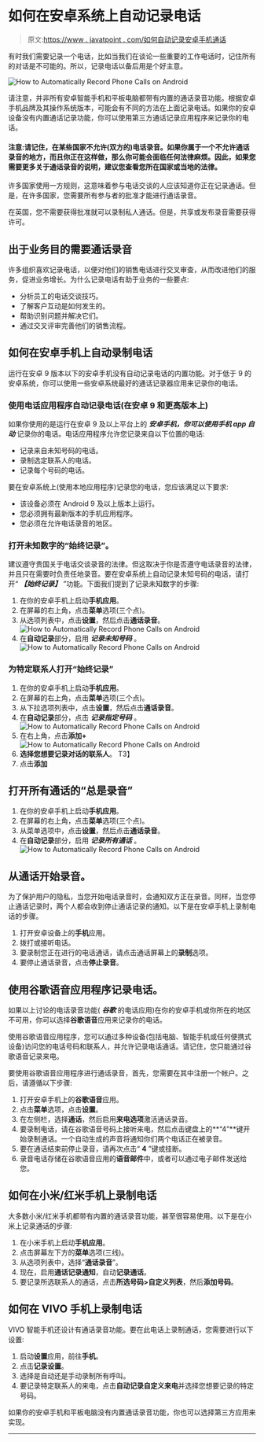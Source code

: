 # 如何在安卓系统上自动记录电话

> 原文:[https://www . javatpoint . com/如何自动记录安卓手机通话](https://www.javatpoint.com/how-to-automatically-record-phone-calls-on-android)

有时我们需要记录一个电话，比如当我们在谈论一些重要的工作电话时，记住所有的对话是不可能的。所以，记录电话以备后用是个好主意。

![How to Automatically Record Phone Calls on Android](../Images/3a1ec284d801a84118da0925d8746e67.png)

请注意，并非所有安卓智能手机和平板电脑都带有内置的通话录音功能。根据安卓手机品牌及其操作系统版本，可能会有不同的方法在上面记录电话。如果你的安卓设备没有内置通话记录功能，你可以使用第三方通话记录应用程序来记录你的电话。

#### 注意:请记住，在某些国家不允许(双方的)电话录音。如果你属于一个不允许通话录音的地方，而且你正在这样做，那么你可能会面临任何法律麻烦。因此，如果您需要更多关于通话录音的说明，建议您查看您所在国家或当地的法律。

许多国家使用一方规则，这意味着参与电话交谈的人应该知道你正在记录通话。但是，在许多国家，您需要所有参与者的批准才能进行通话录音。

在英国，您不需要获得批准就可以录制私人通话。但是，共享或发布录音需要获得许可。

## 出于业务目的需要通话录音

许多组织喜欢记录电话，以便对他们的销售电话进行交叉审查，从而改进他们的服务，促进业务增长。为什么记录电话有助于业务的一些要点:

*   分析员工的电话交谈技巧。
*   了解客户互动是如何发生的。
*   帮助识别问题并解决它们。
*   通过交叉评审完善他们的销售流程。

## 如何在安卓手机上自动录制电话

运行在安卓 9 版本以下的安卓手机没有自动记录电话的内置功能。对于低于 9 的安卓系统，你可以使用一些安卓系统最好的通话记录器应用来记录你的电话。

### 使用电话应用程序自动记录电话(在安卓 9 和更高版本上)

如果你使用的是运行在安卓 9 及以上平台上的 ***安卓手机，你可以使用手机 app 自动*** 记录你的电话。电话应用程序允许您记录来自以下位置的电话:

*   记录来自未知号码的电话。
*   录制选定联系人的电话。
*   记录每个号码的电话。

要在安卓系统上(使用本地应用程序)记录您的电话，您应该满足以下要求:

*   该设备必须在 Android 9 及以上版本上运行。
*   您必须拥有最新版本的手机应用程序。
*   您必须在允许电话录音的地区。

### 打开未知数字的“始终记录”。

建议遵守贵国关于电话交谈录音的法律。但这取决于你是否遵守电话录音的法律，并且只在需要时负责任地录音。要在安卓系统上自动记录未知号码的电话，请打开“ ***【始终记录】*** ”功能。下面我们提到了记录未知数字的步骤:

1.  在你的安卓手机上启动**手机应用**。
2.  在屏幕的右上角，点击**菜单**选项(三个点)。
3.  从选项列表中，点击**设置**，然后点击**通话录音**。
    ![How to Automatically Record Phone Calls on Android](../Images/3aa8b8670a09bddb71f46cd6194ccef9.png)
4.  在**自动记录**部分，启用 ***记录未知号码*** 。
    ![How to Automatically Record Phone Calls on Android](../Images/48de2037441c2b3446c890a5aaab24e6.png)

### 为特定联系人打开“始终记录”

1.  在你的安卓手机上启动**手机应用**。
2.  在屏幕的右上角，点击**菜单**选项(三个点)。
3.  从下拉选项列表中，点击**设置**，然后点击**通话录音**。
4.  在**自动记录**部分，点击 ***记录指定号码*** 。
    ![How to Automatically Record Phone Calls on Android](../Images/c76b03c8eab035b99f27a5586255bd5f.png)
5.  在右上角，点击**添加+**
    ![How to Automatically Record Phone Calls on Android](../Images/2dcdbbf05633190af8a7831061fc4c87.png)
6.  **选择您想要记录对话的联系人**。
    T3】
7.  点击**添加**

## 打开所有通话的“总是录音”

1.  在你的安卓手机上启动**手机应用**。
2.  在屏幕的右上角，点击**菜单**选项(三个点)。
3.  从菜单选项中，点击**设置**，然后点击**通话录音**。
4.  在**自动记录**部分，启用 ***记录所有通话*** 。
    ![How to Automatically Record Phone Calls on Android](../Images/f04630084a393cabde6ed7386f20deef.png)

## 从通话开始录音。

为了保护用户的隐私，当您开始电话录音时，会通知双方正在录音。同样，当您停止通话记录时，两个人都会收到停止通话记录的通知。以下是在安卓手机上录制电话的步骤。

1.  打开安卓设备上的**手机**应用。
2.  拨打或接听电话。
3.  要录制您正在进行的电话通话，请点击通话屏幕上的**录制**选项。
4.  要停止通话录音，点击**停止录音**。

## 使用谷歌语音应用程序记录电话。

如果以上讨论的电话录音功能( ***谷歌*** 的电话应用)在你的安卓手机或你所在的地区不可用，你可以选择**谷歌语音**应用来记录你的电话。

使用谷歌语音应用程序，您可以通过多种设备(包括电脑、智能手机或任何便携式设备)访问您的电话号码和联系人，并允许记录电话通话。请记住，您只能通过谷歌语音记录来电。

要使用谷歌语音应用程序进行通话录音，首先，您需要在其中注册一个帐户。之后，请遵循以下步骤:

1.  打开安卓手机上的**谷歌语音**应用。
2.  点击**菜单**选项，点击**设置**。
3.  在左侧栏，选择**通话**，然后启用**来电选项**激活通话录音。
4.  要录制电话，请在谷歌语音号码上接听来电，然后点击键盘上的**“4”**键开始录制通话。一个自动生成的声音将通知你们两个电话正在被录音。
5.  要在通话结束前停止录音，请再次点击“ **4** ”键或挂断。
6.  录音电话存储在谷歌语音应用的**语音邮件**中，或者可以通过电子邮件发送给您。

## 如何在小米/红米手机上录制电话

大多数小米/红米手机都带有内置的通话录音功能，甚至很容易使用。以下是在小米上记录通话的步骤:

1.  在小米手机上启动**手机应用**。
2.  点击屏幕左下方的**菜单**选项(三线)。
3.  从选项列表中，选择“**通话录音**”。
4.  现在，启用**通话记录通知**，自动**记录通话**。
5.  要记录所选联系人的通话，点击**所选号码>自定义列表**，然后**添加号码**。

## 如何在 VIVO 手机上录制电话

VIVO 智能手机还设计有通话录音功能。要在此电话上录制通话，您需要进行以下设置:

1.  启动**设置**应用，前往**手机**。
2.  点击**记录设置**。
3.  选择是自动还是手动录制所有呼叫。
4.  要记录特定联系人的来电，点击**自动记录自定义来电**并选择您想要记录的特定号码。

如果你的安卓手机和平板电脑没有内置通话录音功能，你也可以选择第三方应用来实现。

* * *